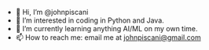 - 👋 Hi, I’m @johnpiscani
- 👀 I’m interested in coding in Python and Java.
- 🌱 I’m currently learning anything AI/ML on my own time.
- 📫 How to reach me: email me at johnpiscani@gmail.com

<!---
johnpiscani/johnpiscani is a ✨ special ✨ repository because its `README.md` (this file) appears on your GitHub profile.
You can click the Preview link to take a look at your changes.
--->
